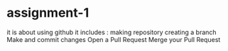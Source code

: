 # assignment-1
it is about using github
it includes :
making repository
creating a branch 
Make and commit changes
Open a Pull Request
Merge your Pull Request
